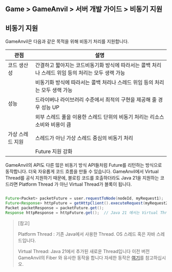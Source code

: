 ## Game > GameAnvil > 서버 개발 가이드 > 비동기 지원

## 비동기 지원

GameAnvil은 다음과 같은 목적을 위해 비동기 처리를 지원합니다.

| 관점        | 설명                                                      |
|-----------|---------------------------------------------------------|
| 코드 생산성    | 간결하고 짧아지는 코드비동기화 방식에 따라서는 콜백 처리나 스레드 위임 등의 처리는 모두 생랙 가능 |
|           | 비동기화 방식에 따라서는 콜백 처리나 스레드 위임 등의 처리는 모두 생랙 가능             |
| 성능        | 드라이버나 라이브러리 수준에서 최적의 구현을 제공해 줄 경우 성능 UP                 |
|           | 외부 스레드 풀을 이용한 스레드 단위의 비동기 처리는 리소스 소비와 비용이 큼             |
| 가상 스레드 지원 | 스레드가 아닌 가상 스레드 중심의 비동기 처리                               |
|           | Future 지원 강화                                            |

GameAnvil의 API도 다른 많은 비동기 방식 API들처럼 Future를 리턴하는 방식으로 동작합니다. 더욱 자유롭게 코드 흐름을 만들 수 있습니다. GameAnvil에서 Virtual Thread를 공식 지원하기 때문에, 블로킹 코드를 호출하더라도 Java 21을 지원하는 코드라면 Platform Thread 가 아닌 Virtual Thread가 블록이 됩니다. 

```java

Future<Packet> packetFuture = user.requestToNode(nodeId, myRequest1);
Future<Response> httpFuture = getHttpClient().executeRequest(myRequest2);
Packet packetResponse = packetFuture.get();  
Response httpResponse = httpFuture.get();  // Java 21 에서는 Virtual Thread 만 블락

```

> [참고]
> 
> Platform Thread : 기존 Java에서 사용한 Thread. OS 스레드 혹은 자바 스레드입니다.
> 
> Virtual Thread: Java 21에서 추가된 새로운 Thread입니다 이전 버전 GameAnvil의 Fiber 와 유사한 동작을 합니다 자세한 동작은 [여기](https://openjdk.org/jeps/444)를 참고하십시오.

